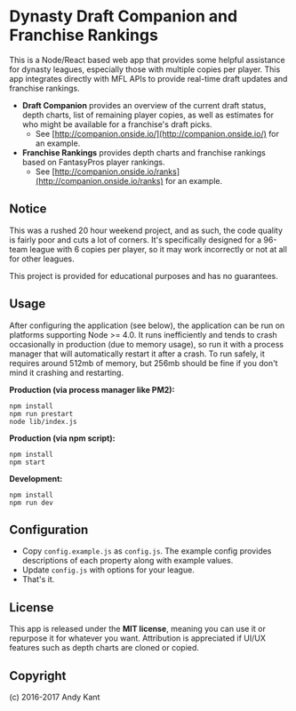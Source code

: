 # Dynasty Draft Companion and Franchise Rankings

This is a Node/React based web app that provides some helpful assistance for dynasty leagues, especially those with multiple copies per player. This app integrates directly with MFL APIs to provide real-time draft updates and franchise rankings.

- **Draft Companion** provides an overview of the current draft status, depth charts, list of remaining player copies, as well as estimates for who might be available for a franchise's draft picks.
  - See [http://companion.onside.io/](http://companion.onside.io/) for an example.
- **Franchise Rankings** provides depth charts and franchise rankings based on FantasyPros player rankings.
  - See [http://companion.onside.io/ranks](http://companion.onside.io/ranks) for an example.

## Notice

This was a rushed 20 hour weekend project, and as such, the code quality is fairly poor and cuts a lot of corners. It's specifically designed for a 96-team league with 6 copies per player, so it may work incorrectly or not at all for other leagues.

This project is provided for educational purposes and has no guarantees.

## Usage

After configuring the application (see below), the application can be run on platforms supporting Node >= 4.0. It runs inefficiently and tends to crash occasionally in production (due to memory usage), so run it with a process manager that will automatically restart it after a crash. To run safely, it requires around 512mb of memory, but 256mb should be fine if you don't mind it crashing and restarting.

**Production (via process manager like PM2):**

```
npm install
npm run prestart
node lib/index.js
```

**Production (via npm script):**

```
npm install
npm start
```

**Development:**

```
npm install
npm run dev
```

## Configuration

- Copy `config.example.js` as `config.js`. The example config provides descriptions of each property along with example values.
- Update `config.js` with options for your league.
- That's it.

## License

This app is released under the **MIT license**, meaning you can use it or repurpose it for whatever you want. Attribution is appreciated if UI/UX features such as depth charts are cloned or copied.

## Copyright

(c) 2016-2017 Andy Kant

